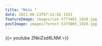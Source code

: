 ```yaml
---
title: "Nini "
date: 2021-06-23T07:52:02.155Z
featureImage: images/cat-5773481_1920.jpg
postImage: images/forest-5375005_1920.jpg
---
```

{{< youtube ZNkiZsd6LNM >}}
